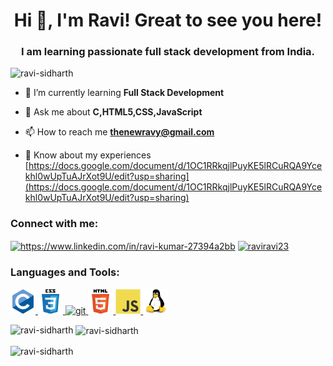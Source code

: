 <h1 align="center">Hi 👋, I'm Ravi! Great to see you here!</h1>
<h3 align="center">I am learning passionate full stack development from India.</h3>

<p align="left"> <img src="https://komarev.com/ghpvc/?username=ravi-sidharth&label=Profile%20views&color=0e75b6&style=flat" alt="ravi-sidharth" /> </p>

- 🌱 I’m currently learning **Full Stack Development**

- 💬 Ask me about **C,HTML5,CSS,JavaScript**

- 📫 How to reach me **thenewravy@gmail.com**

- 📄 Know about my experiences [https://docs.google.com/document/d/1OC1RRkqjlPuyKE5lRCuRQA9Ycekhl0wUpTuAJrXot9U/edit?usp=sharing](https://docs.google.com/document/d/1OC1RRkqjlPuyKE5lRCuRQA9Ycekhl0wUpTuAJrXot9U/edit?usp=sharing)

<h3 align="left">Connect with me:</h3>
<p align="left">
<a href="https://linkedin.com/in/https://www.linkedin.com/in/ravi-kumar-27394a2bb" target="blank"><img align="center" src="https://raw.githubusercontent.com/rahuldkjain/github-profile-readme-generator/master/src/images/icons/Social/linked-in-alt.svg" alt="https://www.linkedin.com/in/ravi-kumar-27394a2bb" height="30" width="40" /></a>
<a href="https://www.codechef.com/users/raviravi23" target="blank"><img align="center" src="https://cdn.jsdelivr.net/npm/simple-icons@3.1.0/icons/codechef.svg" alt="raviravi23" height="30" width="40" /></a>
</p>

<h3 align="left">Languages and Tools:</h3>
<p align="left"> <a href="https://www.cprogramming.com/" target="_blank" rel="noreferrer"> <img src="https://raw.githubusercontent.com/devicons/devicon/master/icons/c/c-original.svg" alt="c" width="40" height="40"/> </a> <a href="https://www.w3schools.com/css/" target="_blank" rel="noreferrer"> <img src="https://raw.githubusercontent.com/devicons/devicon/master/icons/css3/css3-original-wordmark.svg" alt="css3" width="40" height="40"/> </a> <a href="https://git-scm.com/" target="_blank" rel="noreferrer"> <img src="https://www.vectorlogo.zone/logos/git-scm/git-scm-icon.svg" alt="git" width="40" height="40"/> </a> <a href="https://www.w3.org/html/" target="_blank" rel="noreferrer"> <img src="https://raw.githubusercontent.com/devicons/devicon/master/icons/html5/html5-original-wordmark.svg" alt="html5" width="40" height="40"/> </a> <a href="https://developer.mozilla.org/en-US/docs/Web/JavaScript" target="_blank" rel="noreferrer"> <img src="https://raw.githubusercontent.com/devicons/devicon/master/icons/javascript/javascript-original.svg" alt="javascript" width="40" height="40"/> </a> <a href="https://www.linux.org/" target="_blank" rel="noreferrer"> <img src="https://raw.githubusercontent.com/devicons/devicon/master/icons/linux/linux-original.svg" alt="linux" width="40" height="40"/> </a> </p>

<p><img align="left" src="https://github-readme-stats.vercel.app/api/top-langs?username=ravi-sidharth&show_icons=true&locale=en&layout=compact" alt="ravi-sidharth" /></p>

<p>&nbsp;<img align="center" src="https://github-readme-stats.vercel.app/api?username=ravi-sidharth&show_icons=true&locale=en" alt="ravi-sidharth" /></p>

<p><img align="center" src="https://github-readme-streak-stats.herokuapp.com/?user=ravi-sidharth&" alt="ravi-sidharth" /></p>
